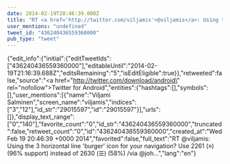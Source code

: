 ```yaml
---
date: 2014-02-19T20:46:39.000Z
title: "RT <a href='http://twitter.com/viljamis'>@viljamis</a>: Using the 3 horizontal line 'burger' icon for your navigation? Use 2261 (≡) (96% support) instead of 2630 (☰) (58%) /via <a href='http://twitter.com/joh'>@joh</a>…″"
user_mentions: "undefined"
tweet_id: "436240436559360000"
pub_type: "tweet"
---
```

{"edit_info":{"initial":{"editTweetIds":["436240436559360000"],"editableUntil":"2014-02-19T21:16:39.688Z","editsRemaining":"5","isEditEligible":true}},"retweeted":false,"source":"<a href=\"http://twitter.com/download/android\" rel=\"nofollow\">Twitter for Android</a>","entities":{"hashtags":[],"symbols":[],"user_mentions":[{"name":"Viljami Salminen","screen_name":"viljamis","indices":["3","12"],"id_str":"29015597","id":"29015597"}],"urls":[]},"display_text_range":["0","140"],"favorite_count":"0","id_str":"436240436559360000","truncated":false,"retweet_count":"0","id":"436240436559360000","created_at":"Wed Feb 19 20:46:39 +0000 2014","favorited":false,"full_text":"RT @viljamis: Using the 3 horizontal line 'burger' icon for your navigation? Use 2261 (≡) (96% support) instead of 2630 (☰) (58%) /via @joh…","lang":"en"}
